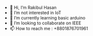 - 👋 Hi, I’m Rakibul Hasan
- 👀 I’m not interested in IoT
- 🌱 I’m currently learning basic arduino 
- 💞️ I’m looking to collaborate on IEEE
- 📫 How to reach me : +8801876701961

<!---
rakibEEE1008/rakibEEE1008 is a ✨ special ✨ repository because its `README.md` (this file) appears on your GitHub profile.
You can click the Preview link to take a look at your changes.
--->
